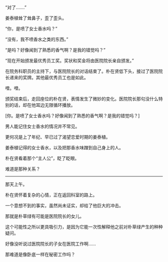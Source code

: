 “对了…….”

姜泰植耸了耸鼻子，歪了歪头。

“你，是喷了女士香水吗？”

“没有，我不喷香水之类的东西。”

“是吗？好像闻到了熟悉的香气啊？是我的错觉吗？”

“现在开始颁发最优秀员工奖。奖状和奖金将由医院院长亲自颁发。”

在院务科职员的主持下，与医院院长的对话结束了。朴在贤低下头，接过了医院院长递来的奖牌。其他最优秀员工也是如此。

噔。噔。

颁奖结束后，走回座位的朴在贤，表情发生了微妙的变化。医院院长那句没什么特别的话，却在他耳边无限循环播放。

[你。是喷了女士香水吗？好像闻到了熟悉的香气啊？是我的错觉吗？]

男人能记住女士香水的情况并不常见。

更何况是上了年纪、早已过了渴望恋爱时期的姜泰植。

姜泰植记得的女士香水，以及把那香水味蹭到自己身上的人。

朴在贤看着那个“主人公”，眨了眨眼。

难道是那种关系？

* * *

那天上午。

朴在贤怀着复杂的心情，正在返回科室的路上。

一个意想不到的事实，虽然尚未证实，却给了他巨大的冲击。

那就是朴草绿有可能是医院院长的女儿。

这个可能性之所以更具吸引力，是因为它能一次性解释他之前对朴草绿产生的种种疑问。

好像没听说过医院院长的子女在医院工作啊……

那难道是像卧底一样在秘密工作吗？